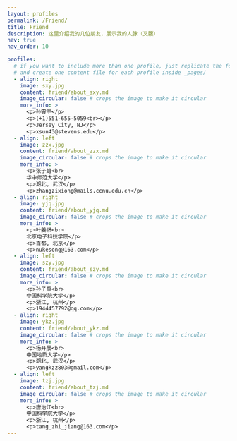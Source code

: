 ```yaml
---
layout: profiles
permalink: /Friend/
title: Friend
description: 这里介绍我的几位朋友，展示我的人脉（叉腰）
nav: true
nav_order: 10

profiles:
  # if you want to include more than one profile, just replicate the following block
  # and create one content file for each profile inside _pages/
  - align: right
    image: sxy.jpg
    content: friend/about_sxy.md
    image_circular: false # crops the image to make it circular
    more_info: >
      <p>孙霄宇</p>
      <p>(+1)551-655-5059<br></p>
      <p>Jersey City, NJ</p>
      <p>xsun43@stevens.edu</p>
  - align: left
    image: zzx.jpg
    content: friend/about_zzx.md
    image_circular: false # crops the image to make it circular
    more_info: >
      <p>张子雄<br>
      华中师范大学</p>
      <p>湖北, 武汉</p>
      <p>zhangzixiong@mails.ccnu.edu.cn</p>
  - align: right
    image: yjq.jpg
    content: friend/about_yjq.md
    image_circular: false # crops the image to make it circular
    more_info: >
      <p>叶姜祺<br>
      北京电子科技学院</p>
      <p>首都, 北京</p>
      <p>nukesong@163.com</p>
  - align: left
    image: szy.jpg
    content: friend/about_szy.md
    image_circular: false # crops the image to make it circular
    more_info: >
      <p>孙子禹<br>
      中国科学院大学</p>
      <p>浙江, 杭州</p>
      <p>1944457792@qq.com</p>
  - align: right
    image: ykz.jpg
    content: friend/about_ykz.md
    image_circular: false # crops the image to make it circular
    more_info: >
      <p>杨开展<br>
      中国地质大学</p>
      <p>湖北, 武汉</p>
      <p>yangkzz803@gmail.com</p>
  - align: left
    image: tzj.jpg
    content: friend/about_tzj.md
    image_circular: false # crops the image to make it circular
    more_info: >
      <p>唐治江<br>
      中国科学院大学</p>
      <p>浙江, 杭州</p>
      <p>tang_zhi_jiang@163.com</p>
---
```

